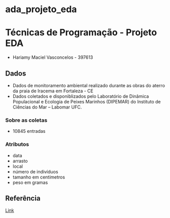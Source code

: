 # ada_projeto_eda

# Técnicas de Programação - Projeto EDA

* Hariamy Maciel Vasconcelos - 397613 


## Dados

* Dados de monitoramento ambiental realizado durante as obras do aterro da praia de Iracema em Fortaleza - CE
* Dados coletados e disponiblizados pelo Laboratório de Dinâmica Populacional e Ecologia de Peixes Marinhos (DIPEMAR) do Instituto de Ciências do Mar – Labomar UFC.

### Sobre as coletas

- 10845 entradas

### Atributos
* data
* arrasto
* local
* número de indivíduos
* tamanho em centímetros
* peso em gramas

## Referência
[Link](https://repositorio.ufc.br/handle/riufc/67993)

